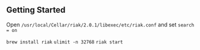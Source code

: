 #

## Getting Started

Open `/usr/local/Cellar/riak/2.0.1/libexec/etc/riak.conf` and set `search = on`

`brew install riak`
`ulimit -n 32768`
`riak start`